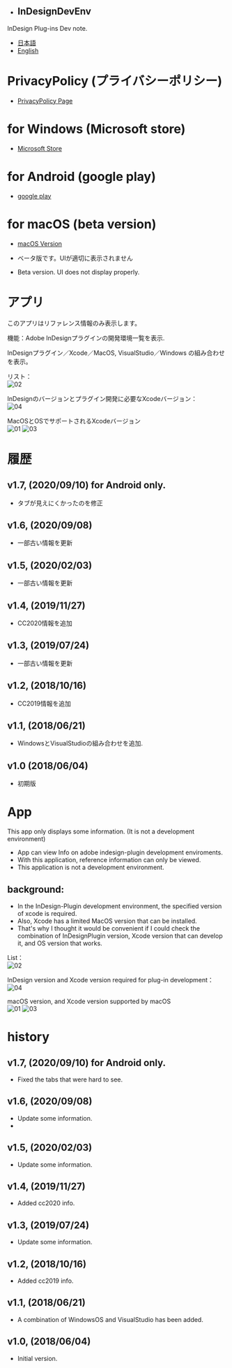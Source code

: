 * ## InDesignDevEnv
InDesign Plug-ins Dev note.

- [日本語](#アプリ)
- [English](#App)


# PrivacyPolicy (プライバシーポリシー)

- [PrivacyPolicy Page](./privacypolicy.md)


# for Windows  (Microsoft store)

- [Microsoft Store](https://www.microsoft.com/ja-jp/p/indesigndevenv/9n30mhl1htf9)

# for Android (google play)

- [google play](https://play.google.com/store/apps/details?id=io.github.mimemo.InDesignDevEnv)


# for macOS (beta version)

- [macOS Version](./mac/readme.md)

- ベータ版です。UIが適切に表示されません
- Beta version. UI does not display properly.


# アプリ

このアプリはリファレンス情報のみ表示します。

機能：Adobe InDesignプラグインの開発環境一覧を表示.

InDesignプラグイン／Xcode／MacOS, VisualStudio／Windows の組み合わせを表示。

リスト：  
![02](./images/02.png)

InDesignのバージョンとプラグイン開発に必要なXcodeバージョン：  
![04](./images/04.png)

MacOSとOSでサポートされるXcodeバージョン  
![01](./images/01.png)
![03](./images/03.png)

# 履歴

## v1.7,  (2020/09/10) for Android only.
- タブが見えにくかったのを修正

## v1.6,  (2020/09/08)
- 一部古い情報を更新

## v1.5,  (2020/02/03)
- 一部古い情報を更新

## v1.4,  (2019/11/27)
- CC2020情報を追加

## v1.3,  (2019/07/24)
- 一部古い情報を更新

## v1.2,  (2018/10/16)
- CC2019情報を追加

## v1.1,  (2018/06/21)
- WindowsとVisualStudioの組み合わせを追加.

## v1.0 (2018/06/04)
- 初期版


# App

This app only displays some information. (It is not a development environment)

- App can view Info on adobe indesign-plugin development enviroments.
- With this application, reference information can only be viewed.
- This application is not a development environment.

## background:
- In the InDesign-Plugin development environment, the specified version of xcode is required.
- Also, Xcode has a limited MacOS version that can be installed.
- That's why I thought it would be convenient if I could check the combination of InDesignPlugin version, Xcode version that can develop it, and OS version that works.

List：  
![02](./images/02.png) 

InDesign version and Xcode version required for plug-in development：  
![04](./images/04.png)

macOS version, and Xcode version supported by macOS  
![01](./images/01.png)
![03](./images/03.png)

# history

## v1.7,  (2020/09/10) for Android only.
- Fixed the tabs that were hard to see.

## v1.6,  (2020/09/08)
- Update some information.
- 
## v1.5,  (2020/02/03)
- Update some information.

## v1.4,  (2019/11/27)
- Added cc2020 info.

## v1.3,  (2019/07/24)
- Update some information.

## v1.2,  (2018/10/16)
- Added cc2019 info.

## v1.1,  (2018/06/21)
- A combination of WindowsOS and VisualStudio has been added.

## v1.0,  (2018/06/04)
- Initial version.
